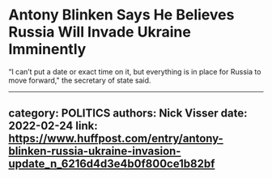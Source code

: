 # Antony Blinken Says He Believes Russia Will Invade Ukraine Imminently

“I can’t put a date or exact time on it, but everything is in place for Russia to move forward," the secretary of state said.

---
category: POLITICS
authors: Nick Visser
date: 2022-02-24
link: https://www.huffpost.com/entry/antony-blinken-russia-ukraine-invasion-update_n_6216d4d3e4b0f800ce1b82bf
---
